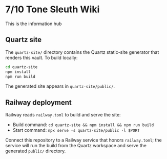 # 7/10 Tone Sleuth Wiki

This is the information hub

## Quartz site

The `quartz-site/` directory contains the Quartz static-site generator that renders this vault. To build locally:

```bash
cd quartz-site
npm install
npm run build
```

The generated site appears in `quartz-site/public/`.

## Railway deployment

Railway reads `railway.toml` to build and serve the site:

- Build command: `cd quartz-site && npm install && npm run build`
- Start command: `npx serve -s quartz-site/public -l $PORT`

Connect this repository to a Railway service that honors `railway.toml`; the service will run the build from the Quartz workspace and serve the generated `public/` directory.